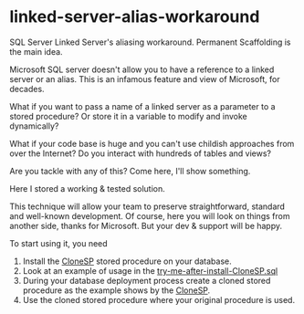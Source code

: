 # linked-server-alias-workaround
SQL Server Linked Server's aliasing workaround. Permanent Scaffolding is the main idea.

Microsoft SQL server doesn't allow you to have a reference to a linked server or an alias.
This is an infamous feature and view of Microsoft, for decades.

What if you want to pass a name of a linked server as a parameter to a stored procedure?
Or store it in a variable to modify and invoke dynamically?

What if your code base is huge and you can't use childish approaches from over the Internet?
Do you interact with hundreds of tables and views?

Are you tackle with any of this? Come here, I'll show something.

Here I stored a working & tested solution.

This technique will allow your team to preserve straightforward, standard and well-known development.
Of course, here you will look on things from another side, thanks for Microsoft.
But your dev & support will be happy.

To start using it, you need
1. Install the [CloneSP](https://github.com/it3xl/linked-server-alias-workaround/blob/master/CloneSP.sql) stored procedure on your database.
2. Look at an example of usage in the [try-me-after-install-CloneSP.sql](https://github.com/it3xl/linked-server-alias-workaround/blob/master/try-me-after-install-CloneSP.sql)
3. During your database deployment process create a cloned stored procedure as the example shows by the [CloneSP](https://github.com/it3xl/linked-server-alias-workaround/blob/master/CloneSP.sql).
4. Use the cloned stored procedure where your original procedure is used.
